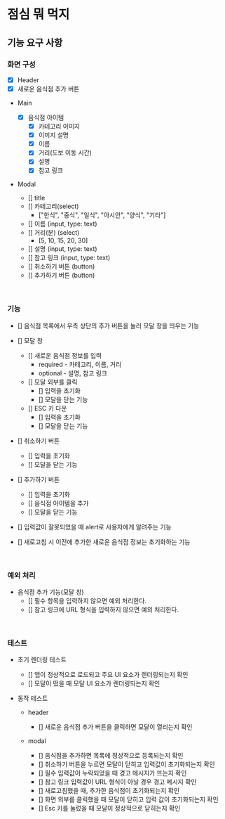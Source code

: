 # 점심 뭐 먹지

## 기능 요구 사항

### 화면 구성

- [x] Header
- [x] 새로운 음식점 추가 버튼
- Main

  - [x] 음식점 아이템
    - [x] 카테고리 이미지
    - [x] 이미지 설명
    - [x] 이름
    - [x] 거리(도보 이동 시간)
    - [x] 설명
    - [x] 참고 링크

- Modal
  - [] title
  - [] 카테고리(select)
    - ["한식", "중식", "일식", "아시안", "양식", "기타"]
  - [] 이름 (input, type: text)
  - [] 거리(분) (select)
    - [5, 10, 15, 20, 30]
  - [] 설명 (input, type: text)
  - [] 참고 링크 (input, type: text)
  - [] 취소하기 버튼 (button)
  - [] 추가하기 버튼 (button)

<br>

### 기능

- [] 음식점 목록에서 우측 상단의 추가 버튼을 눌러 모달 창을 띄우는 기능

- [] 모달 창

  - [] 새로운 음식점 정보를 입력
    - required - 카테고리, 이름, 거리
    - optional - 설명, 참고 링크
  - [] 모달 외부를 클릭
    - [] 입력을 초기화
    - [] 모달을 닫는 기능
  - [] ESC 키 다운
    - [] 입력을 초기화
    - [] 모달을 닫는 기능

- [] 취소하기 버튼

  - [] 입력을 초기화
  - [] 모달을 닫는 기능

- [] 추가하기 버튼

  - [] 입력을 초기화
  - [] 음식점 아이템을 추가
  - [] 모달을 닫는 기능

- [] 입력값이 잘못되었을 때 alert로 사용자에게 알려주는 기능
- [] 새로고침 시 이전에 추가한 새로운 음식점 정보는 초기화하는 기능

<br>

### 예외 처리

- 음식점 추가 기능(모달 창)
  - [] 필수 항목을 입력하지 않으면 예외 처리한다.
  - [] 참고 링크에 URL 형식을 입력하지 않으면 예외 처리한다.

<br>

### 테스트

- 초기 렌더링 테스트

  - [] 앱이 정상적으로 로드되고 주요 UI 요소가 렌더링되는지 확인
  - [] 모달이 떴을 때 모달 UI 요소가 렌더링되는지 확인

- 동작 테스트

  - header

    - [] 새로운 음식점 추가 버튼을 클릭하면 모달이 열리는지 확인

  - modal
    - [] 음식점을 추가하면 목록에 정상적으로 등록되는지 확인
    - [] 취소하기 버튼을 누르면 모달이 닫히고 입력값이 초기화되는지 확인
    - [] 필수 입력값이 누락되었을 때 경고 메시지가 뜨는지 확인
    - [] 참고 링크 입력값이 URL 형식이 아닐 경우 경고 메시지 확인
    - [] 새로고침했을 때, 추가한 음식점이 초기화되는지 확인
    - [] 화면 외부를 클릭했을 때 모달이 닫히고 입력 값이 초기화되는지 확인
    - [] Esc 키를 눌렀을 때 모달이 정상적으로 닫히는지 확인
